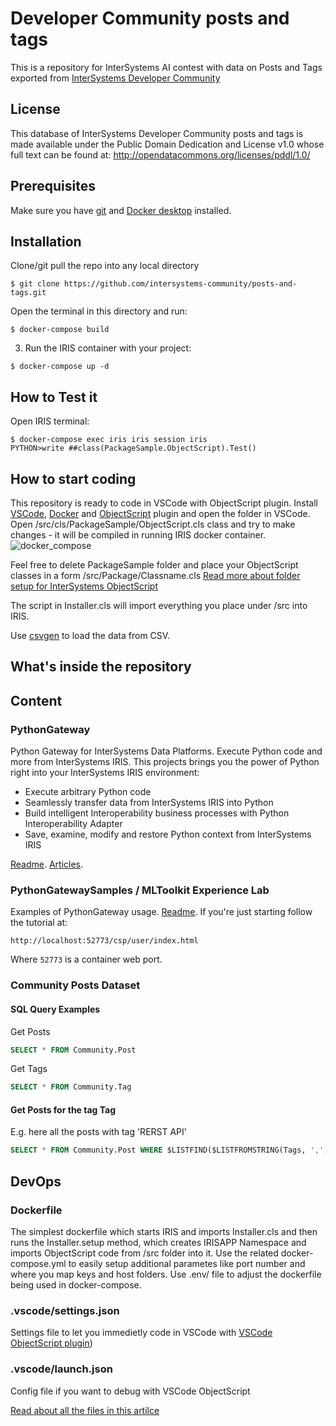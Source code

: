 # Developer Community posts and tags
This is a repository for InterSystems AI contest with data on Posts and Tags exported from [InterSystems Developer Community](community.intersystems.com)

## License
This database of InterSystems Developer Community posts and tags is made available under the Public Domain Dedication and License v1.0 whose full text can be found at: http://opendatacommons.org/licenses/pddl/1.0/

## Prerequisites
Make sure you have [git](https://git-scm.com/book/en/v2/Getting-Started-Installing-Git) and [Docker desktop](https://www.docker.com/products/docker-desktop) installed.

## Installation 

Clone/git pull the repo into any local directory

```
$ git clone https://github.com/intersystems-community/posts-and-tags.git
```

Open the terminal in this directory and run:

```
$ docker-compose build
```

3. Run the IRIS container with your project:

```
$ docker-compose up -d
```

## How to Test it

Open IRIS terminal:

```
$ docker-compose exec iris iris session iris
PYTHON>write ##class(PackageSample.ObjectScript).Test()
```
## How to start coding
This repository is ready to code in VSCode with ObjectScript plugin.
Install [VSCode](https://code.visualstudio.com/), [Docker](https://marketplace.visualstudio.com/items?itemName=ms-azuretools.vscode-docker) and [ObjectScript](https://marketplace.visualstudio.com/items?itemName=daimor.vscode-objectscript) plugin and open the folder in VSCode.
Open /src/cls/PackageSample/ObjectScript.cls class and try to make changes - it will be compiled in running IRIS docker container.
![docker_compose](https://user-images.githubusercontent.com/2781759/76656929-0f2e5700-6547-11ea-9cc9-486a5641c51d.gif)

Feel free to delete PackageSample folder and place your ObjectScript classes in a form
/src/Package/Classname.cls
[Read more about folder setup for InterSystems ObjectScript](https://community.intersystems.com/post/simplified-objectscript-source-folder-structure-package-manager)

The script in Installer.cls will import everything you place under /src into IRIS.

Use [csvgen](https://community.intersystems.com/post/import-csv-programmatically-file-or-url-using-csvgen) to load the data from CSV.


## What's inside the repository

## Content

### PythonGateway


Python Gateway for InterSystems Data Platforms. Execute Python code and more from InterSystems IRIS. This projects brings you the power of Python right into your InterSystems IRIS environment:
- Execute arbitrary Python code
- Seamlessly transfer data from InterSystems IRIS into Python
- Build intelligent Interoperability business processes with Python Interoperability Adapter
- Save, examine, modify and restore Python context from InterSystems IRIS

[Readme](https://github.com/intersystems-community/PythonGateway). [Articles](https://community.intersystems.com/post/python-gateway-part-i-introduction).


### PythonGatewaySamples / MLToolkit Experience Lab

Examples of PythonGateway usage. [Readme](https://github.com/intersystems-community/PythonGatewaySamples/). 
If you're just starting follow the tutorial at:

```
http://localhost:52773/csp/user/index.html
```

Where `52773` is a container web port. 

### Community Posts Dataset

#### SQL Query Examples
Get Posts   
``` sql
SELECT * FROM Community.Post
```
Get Tags
``` sql
SELECT * FROM Community.Tag
```
#### Get Posts for the tag Tag
E.g. here all the posts with tag 'RERST API'
``` sql
SELECT * FROM Community.Post WHERE $LISTFIND($LISTFROMSTRING(Tags, ','), 'REST API') != 0
```

## DevOps

### Dockerfile

The simplest dockerfile which starts IRIS and imports Installer.cls and then runs the Installer.setup method, which creates IRISAPP Namespace and imports ObjectScript code from /src folder into it.
Use the related docker-compose.yml to easily setup additional parametes like port number and where you map keys and host folders.
Use .env/ file to adjust the dockerfile being used in docker-compose.

### .vscode/settings.json

Settings file to let you immedietly code in VSCode with [VSCode ObjectScript plugin](https://marketplace.visualstudio.com/items?itemName=daimor.vscode-objectscript))

### .vscode/launch.json
Config file if you want to debug with VSCode ObjectScript

[Read about all the files in this artilce](https://community.intersystems.com/post/dockerfile-and-friends-or-how-run-and-collaborate-objectscript-projects-intersystems-iris)
